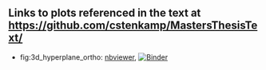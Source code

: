 ## Links to plots referenced in the text at https://github.com/cstenkamp/MastersThesisText/

* fig:3d_hyperplane_ortho: [nbviewer](https://nbviewer.org/github/cstenkamp/derive_conceptualspaces/blob/main/notebooks/text_referenced_plots/hyperplane_orthogonal_3d.ipynb?flush_cache), [![Binder](https://mybinder.org/badge_logo.svg)](https://mybinder.org/v2/gh/cstenkamp/derive_conceptualspaces/main?labpath=notebooks%2Ftext_referenced_plots%2Fhyperplane_orthogonal_3d.ipynb)